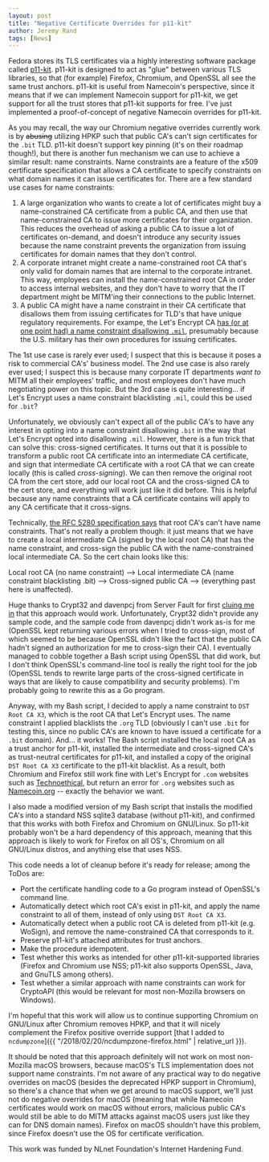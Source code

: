 ```yaml
---
layout: post
title: "Negative Certificate Overrides for p11-kit"
author: Jeremy Rand
tags: [News]
---
```


Fedora stores its TLS certificates via a highly interesting software package called [p11-kit](https://p11-glue.github.io/p11-glue/trust-module.html).  p11-kit is designed to act as "glue" between various TLS libraries, so that (for example) Firefox, Chromium, and OpenSSL all see the same trust anchors.  p11-kit is useful from Namecoin's perspective, since it means that if we can implement Namecoin support for p11-kit, we get support for all the trust stores that p11-kit supports for free.  I've just implemented a proof-of-concept of negative Namecoin overrides for p11-kit.

As you may recall, the way our Chromium negative overrides currently work is by ~~abusing~~ utilizing HPKP such that public CA's can't sign certificates for the `.bit` TLD.  p11-kit doesn't support key pinning (it's on their roadmap though!), but there is another fun mechanism we can use to achieve a similar result: name constraints.  Name constraints are a feature of the x509 certificate specification that allows a CA certificate to specify constraints on what domain names it can issue certificates for.  There are a few standard use cases for name constraints:

1. A large organization who wants to create a lot of certificates might buy a name-constrained CA certificate from a public CA, and then use that name-constrained CA to issue more certificates for their organization.  This reduces the overhead of asking a public CA to issue a lot of certificates on-demand, and doesn't introduce any security issues because the name constraint prevents the organization from issuing certificates for domain names that they don't control.
2. A corporate intranet might create a name-constrained root CA that's only valid for domain names that are internal to the corporate intranet.  This way, employees can install the name-constrained root CA in order to access internal websites, and they don't have to worry that the IT department might be MITM'ing their connections to the public Internet.
3. A public CA might have a name constraint in their CA certificate that disallows them from issuing certificates for TLD's that have unique regulatory requirements.  For exampe, the Let's Encrypt CA [has (or at one point had) a name constraint disallowing `.mil`](https://community.letsencrypt.org/t/why-is-there-a-certificate-name-constraint-for-mil/10130), presumably because the U.S. military has their own procedures for issuing certificates.

The 1st use case is rarely ever used; I suspect that this is because it poses a risk to commercial CA's' business model.  The 2nd use case is also rarely ever used; I suspect this is because many corporate IT departments *want to* MITM all their employees' traffic, and most employees don't have much negotiating power on this topic.  But the 3rd case is quite interesting... if Let's Encrypt uses a name constraint blacklisting `.mil`, could this be used for `.bit`?

Unfortunately, we obviously can't expect all of the public CA's to have any interest in opting into a name constraint disallowing `.bit` in the way that Let's Encrypt opted into disallowing `.mil`.  However, there is a fun trick that can solve this: cross-signed certificates.  It turns out that it is possible to transform a public root CA certificate into an intermediate CA certificate, and sign that intermediate CA certificate with a root CA that we can create locally (this is called *cross-signing*).  We can then remove the original root CA from the cert store, add our local root CA and the cross-signed CA to the cert store, and everything will work just like it did before.  This is helpful because any name constraints that a CA certificate contains will apply to any CA certificate that it cross-signs.

Technically, [the RFC 5280 specification says](https://tools.ietf.org/html/rfc5280#section-4.2.1.10) that root CA's can't have name constraints.  That's not really a problem though: it just means that we have to create a local intermediate CA (signed by the local root CA) that has the name constraint, and cross-sign the public CA with the name-constrained local intermediate CA.  So the cert chain looks like this:

Local root CA (no name constraint) --> Local intermediate CA (name constraint blacklisting .bit) --> Cross-signed public CA --> (everything past here is unaffected).

Huge thanks to Crypt32 and davenpcj from Server Fault for first [cluing me in](https://serverfault.com/questions/670725/is-it-possible-to-restrict-the-use-of-a-root-certificate-to-a-domain) that this approach would work.  Unfortunately, Crypt32 didn't provide any sample code, and the sample code from davenpcj didn't work as-is for me (OpenSSL kept returning various errors when I tried to cross-sign, most of which seemed to be because OpenSSL didn't like the fact that the public CA hadn't signed an authorization for me to cross-sign their CA).  I eventually managed to cobble together a Bash script using OpenSSL that did work, but I don't think OpenSSL's command-line tool is really the right tool for the job (OpenSSL tends to rewrite large parts of the cross-signed certificate in ways that are likely to cause compatibility and security problems).  I'm probably going to rewrite this as a Go program.

Anyway, with my Bash script, I decided to apply a name constraint to `DST Root CA X3`, which is the root CA that Let's Encrypt uses.  The name constraint I applied blacklists the `.org` TLD (obviously I can't use `.bit` for testing this, since no public CA's are known to have issued a certificate for a `.bit` domain).  And... it works!  The Bash script installed the local root CA as a trust anchor for p11-kit, installed the intermediate and cross-signed CA's as trust-neutral certificates for p11-kit, and installed a copy of the original `DST Root CA X3` certificate to the p11-kit blacklist.  As a result, both Chromium and Firefox still work fine with Let's Encrypt for `.com` websites such as [Technoethical](https://tehnoetic.com/), but return an error for `.org` websites such as [Namecoin.org](https://www.namecoin.org/) -- exactly the behavior we want.

I also made a modified version of my Bash script that installs the modified CA's into a standard NSS sqlite3 database (without p11-kit), and confirmed that this works with both Firefox and Chromium on GNU/Linux.  So p11-kit probably won't be a hard dependency of this approach, meaning that this approach is likely to work for Firefox on all OS's, Chromium on all GNU/Linux distros, and anything else that uses NSS.

This code needs a lot of cleanup before it's ready for release; among the ToDos are:

* Port the certificate handling code to a Go program instead of OpenSSL's command line.
* Automatically detect which root CA's exist in p11-kit, and apply the name constraint to all of them, instead of only using `DST Root CA X3`.
* Automatically detect when a public root CA is deleted from p11-kit (e.g. WoSign), and remove the name-constrained CA that corresponds to it.
* Preserve p11-kit's attached attributes for trust anchors.
* Make the procedure idempotent.
* Test whether this works as intended for other p11-kit-supported libraries (Firefox and Chromium use NSS; p11-kit also supports OpenSSL, Java, and GnuTLS among others).
* Test whether a similar approach with name constraints can work for CryptoAPI (this would be relevant for most non-Mozilla browsers on Windows).

I'm hopeful that this work will allow us to continue supporting Chromium on GNU/Linux after Chromium removes HPKP, and that it will nicely complement the Firefox positive override support [that I added to `ncdumpzone`]({{ "/2018/02/20/ncdumpzone-firefox.html" | relative_url }}).

It should be noted that this approach definitely will not work on most non-Mozilla macOS browsers, because macOS's TLS implementation does not support name constraints.  I'm not aware of any practical way to do negative overrides on macOS (besides the deprecated HPKP support in Chromium), so there's a chance that when we get around to macOS support, we'll just not do negative overrides for macOS (meaning that while Namecoin certificates would work on macOS without errors, malicious public CA's would still be able to do MITM attacks against macOS users just like they can for DNS domain names).  Firefox on macOS shouldn't have this problem, since Firefox doesn't use the OS for certificate verification.

This work was funded by NLnet Foundation's Internet Hardening Fund.
